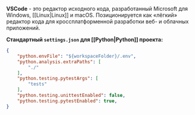 **VSCode** - это редактор исходного кода, разработанный Microsoft для Windows, [[Linux|Linux]] и macOS. Позиционируется как «лёгкий» редактор кода для кроссплатформенной разработки веб- и облачных приложений.

**Стандартный `settings.json` для [[Python|Python]] проекта:**

```JSON
{
    "python.envFile": "${workspaceFolder}/.env",
    "python.analysis.extraPaths": [
        "./"
    ],
    "python.testing.pytestArgs": [
        "tests"
    ],
    "python.testing.unittestEnabled": false,
    "python.testing.pytestEnabled": true,
}
```
